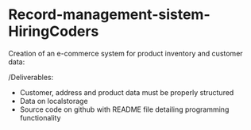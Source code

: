 # Record-management-sistem-HiringCoders

Creation of an e-commerce system for product inventory and customer data:

/Deliverables:

* Customer, address and product data must be properly structured
* Data on localstorage
* Source code on github with README file detailing programming functionality
